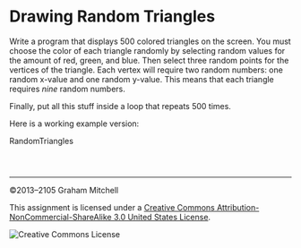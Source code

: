 # Drawing Random Triangles


Write a program that displays 500 colored triangles on
the screen. You must choose the color of each triangle randomly
by selecting random values for the amount of red, green, and blue.
Then select three random points for the vertices of the triangle.
Each vertex will require two random numbers: one random x-value
and one random y-value. This means that each triangle requires
*nine* random numbers.


Finally, put all this stuff inside a loop that repeats 500
times.


Here is a working example version:

 RandomTriangles



```



```



---


©2013–2105 Graham Mitchell


This assignment is licensed under a
[Creative Commons Attribution-NonCommercial-ShareAlike 3.0 United States License](https://creativecommons.org/licenses/by-nc-sa/3.0/us/deed.en_US).  

![Creative Commons License](images/by-nc-sa.png)





